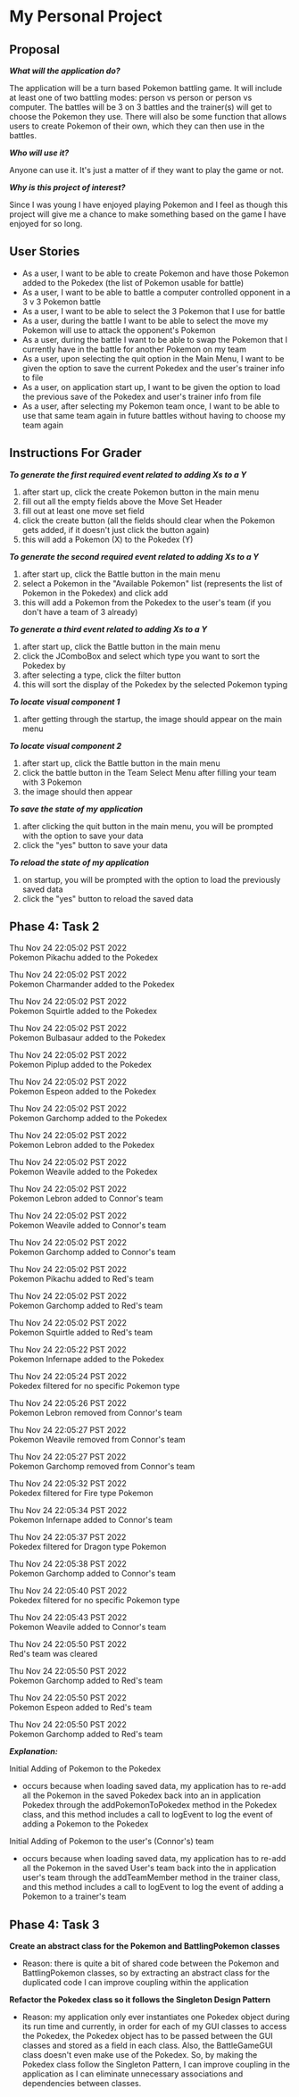 # My Personal Project

## Proposal

***What will the application do?***

The application will be a turn based Pokemon battling game.
It will include at least one of two battling modes: person vs person or 
person vs computer.
The battles will be 3 on 3 battles and the trainer(s) will get to choose 
the Pokemon they use.
There will also be some function that allows users to create Pokemon of their 
own, which they can then use in the battles.

***Who will use it?***

Anyone can use it. It's just a matter of if they want to play the game or not. 

***Why is this project of interest?***

Since I was young I have enjoyed playing Pokemon and I feel as though 
this project will give me a chance to make something based on the game 
I have enjoyed for so long.

## User Stories

- As a user, I want to be able to create Pokemon and have those Pokemon added 
to the Pokedex (the list of Pokemon usable for battle)
- As a user, I want to be able to battle a computer controlled opponent in a 3 v 3 Pokemon battle
- As a user, I want to be able to select the 3 Pokemon that I use for battle
- As a user, during the battle I want to be able to select the move my Pokemon will use to attack the opponent's
Pokemon
- As a user, during the battle I want to be able to swap the Pokemon that I currently have in the battle for 
another Pokemon on my team
- As a user, upon selecting the quit option in the Main Menu, I want to be given the option to save
the current Pokedex and the user's trainer info to file
- As a user, on application start up, I want to be given the option to load the previous save of the 
Pokedex and user's trainer info from file
- As a user, after selecting my Pokemon team once, I want to be able to use that same team again in 
future battles without having to choose my team again

## Instructions For Grader

***To generate the first required event related to adding Xs to a Y***
1. after start up, click the create Pokemon button in the main menu
2. fill out all the empty fields above the Move Set Header
3. fill out at least one move set field
4. click the create button (all the fields should clear when the Pokemon gets added, if it doesn't just
click the button again)
5. this will add a Pokemon (X) to the Pokedex (Y)

***To generate the second required event related to adding Xs to a Y***
1. after start up, click the Battle button in the main menu
2. select a Pokemon in the "Available Pokemon" list (represents the list of Pokemon in the Pokedex) and click add 
3. this will add a Pokemon from the Pokedex to the user's team (if you don't have a team of 3 already)

***To generate a third event related to adding Xs to a Y***
1. after start up, click the Battle button in the main menu
2. click the JComboBox and select which type you want to sort the Pokedex by
3. after selecting a type, click the filter button
4. this will sort the display of the Pokedex by the selected Pokemon typing

***To locate visual component 1***
1. after getting through the startup, the image should appear on the main menu

***To locate visual component 2***
1. after start up, click the Battle button in the main menu
2. click the battle button in the Team Select Menu after filling your team with 3 Pokemon
3. the image should then appear

***To save the state of my application***
1. after clicking the quit button in the main menu, you will be prompted with the option to save your data
2. click the "yes" button to save your data

***To reload the state of my application***
1. on startup, you will be prompted with the option to load the previously saved data
2. click the "yes" button to reload the saved data

## Phase 4: Task 2
Thu Nov 24 22:05:02 PST 2022 <br/>
Pokemon Pikachu added to the Pokedex

Thu Nov 24 22:05:02 PST 2022 <br/>
Pokemon Charmander added to the Pokedex

Thu Nov 24 22:05:02 PST 2022 <br/>
Pokemon Squirtle added to the Pokedex

Thu Nov 24 22:05:02 PST 2022 <br/>
Pokemon Bulbasaur added to the Pokedex

Thu Nov 24 22:05:02 PST 2022 <br/>
Pokemon Piplup added to the Pokedex

Thu Nov 24 22:05:02 PST 2022 <br/>
Pokemon Espeon added to the Pokedex

Thu Nov 24 22:05:02 PST 2022 <br/>
Pokemon Garchomp added to the Pokedex

Thu Nov 24 22:05:02 PST 2022 <br/>
Pokemon Lebron added to the Pokedex

Thu Nov 24 22:05:02 PST 2022 <br/>
Pokemon Weavile added to the Pokedex

Thu Nov 24 22:05:02 PST 2022 <br/>
Pokemon Lebron added to Connor's team

Thu Nov 24 22:05:02 PST 2022 <br/>
Pokemon Weavile added to Connor's team

Thu Nov 24 22:05:02 PST 2022 <br/>
Pokemon Garchomp added to Connor's team

Thu Nov 24 22:05:02 PST 2022 <br/>
Pokemon Pikachu added to Red's team

Thu Nov 24 22:05:02 PST 2022 <br/>
Pokemon Garchomp added to Red's team

Thu Nov 24 22:05:02 PST 2022 <br/>
Pokemon Squirtle added to Red's team

Thu Nov 24 22:05:22 PST 2022 <br/>
Pokemon Infernape added to the Pokedex

Thu Nov 24 22:05:24 PST 2022 <br/>
Pokedex filtered for no specific Pokemon type

Thu Nov 24 22:05:26 PST 2022 <br/>
Pokemon Lebron removed from Connor's team

Thu Nov 24 22:05:27 PST 2022 <br/>
Pokemon Weavile removed from Connor's team

Thu Nov 24 22:05:27 PST 2022 <br/>
Pokemon Garchomp removed from Connor's team

Thu Nov 24 22:05:32 PST 2022 <br/>
Pokedex filtered for Fire type Pokemon

Thu Nov 24 22:05:34 PST 2022 <br/>
Pokemon Infernape added to Connor's team

Thu Nov 24 22:05:37 PST 2022 <br/>
Pokedex filtered for Dragon type Pokemon

Thu Nov 24 22:05:38 PST 2022 <br/>
Pokemon Garchomp added to Connor's team

Thu Nov 24 22:05:40 PST 2022 <br/>
Pokedex filtered for no specific Pokemon type

Thu Nov 24 22:05:43 PST 2022 <br/>
Pokemon Weavile added to Connor's team

Thu Nov 24 22:05:50 PST 2022 <br/>
Red's team was cleared

Thu Nov 24 22:05:50 PST 2022 <br/>
Pokemon Garchomp added to Red's team

Thu Nov 24 22:05:50 PST 2022 <br/>
Pokemon Espeon added to Red's team

Thu Nov 24 22:05:50 PST 2022 <br/>
Pokemon Garchomp added to Red's team

***Explanation:***

Initial Adding of Pokemon to the Pokedex
- occurs because when loading saved data, my application has to re-add all the Pokemon in the 
saved Pokedex back into an in application Pokedex through the addPokemonToPokedex method in the
Pokedex class, and this method includes a call to logEvent to log the event of adding a Pokemon
to the Pokedex

Initial Adding of Pokemon to the user's (Connor's) team
- occurs because when loading saved data, my application has to re-add all the Pokemon in the saved
User's team back into the in application user's team through the addTeamMember method in the
trainer class, and this method includes a call to logEvent to log the event of adding a Pokemon to
a trainer's team

## Phase 4: Task 3
**Create an abstract class for the Pokemon and BattlingPokemon classes**
- Reason: there is quite a bit of shared code between the Pokemon and BattlingPokemon classes, so by
extracting an abstract class for the duplicated code I can improve coupling within the application

**Refactor the Pokedex class so it follows the Singleton Design Pattern**
- Reason: my application only ever instantiates one Pokedex object during its run time and
currently, in order for each of my GUI classes to access the Pokedex, the Pokedex object has to be
passed between the GUI classes and stored as a field in each class. Also, the BattleGameGUI class
doesn't even make use of the Pokedex. So, by making the Pokedex class follow the Singleton 
Pattern, I can improve coupling in the application as I can eliminate unnecessary associations and dependencies
between classes.